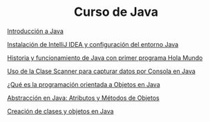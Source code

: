 <h1 align="center"> Curso de Java </h1>

<a href="https://github.com/galvisjuanc/useful_docs/blob/main/Java/Fundamentos/Curso%20de%20Java/Docs/Introducci%C3%B3n_Java.md"> Introducción a Java </a>

<a href="https://github.com/galvisjuanc/useful_docs/blob/main/Java/Fundamentos/Curso%20de%20Java/Docs/Configuracion_Entorno_Java.md"> Instalación de IntelliJ IDEA y configuración del entorno Java </a>

<a href="https://github.com/galvisjuanc/useful_docs/blob/main/Java/Fundamentos/Curso%20de%20Java/Docs/Historia_Java.md"> Historia y funcionamiento de Java con primer programa Hola Mundo </a>

<a href="https://github.com/galvisjuanc/useful_docs/blob/main/Java/Fundamentos/Curso%20de%20Java/Docs/Capturar_Datos.md"> Uso de la Clase Scanner para capturar datos por Consola en Java </a>

<a href="https://github.com/galvisjuanc/useful_docs/blob/main/Java/Fundamentos/Curso%20de%20Java/Docs/POO_Java.md"> ¿Qué es la programación orientada a Objetos en Java </a>

<a href="https://github.com/galvisjuanc/useful_docs/blob/main/Java/Fundamentos/Curso%20de%20Java/Docs/Abstraccion_Java.md"> Abstracción en Java: Atributos y Métodos de Objetos </a>

<a href="https://github.com/galvisjuanc/useful_docs/blob/main/Java/Fundamentos/Curso%20de%20Java/Docs/Clases_Objetos_Java.md"> Creación de clases y objetos en Java </a>